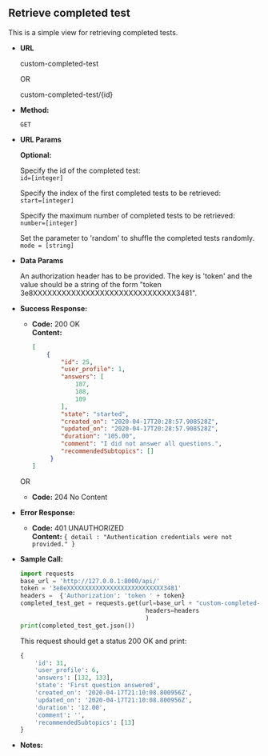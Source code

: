 **Retrieve completed test**
----
  This is a simple view for retrieving completed tests. 
  
* **URL**

  custom-completed-test
  
  OR
  
  custom-completed-test/{id}

* **Method:**

  `GET` 
  
*  **URL Params**

    **Optional:** <br>
                    
    Specify the id of the completed test: <br>
    `id=[integer]`
    
    Specify the index of the first completed tests to be retrieved: <br>
    `start=[integer]`
                  
    Specify the maximum number of completed tests to be retrieved:  <br>
    `number=[integer]`
    
    Set the parameter to 'random' to shuffle the completed tests randomly. <br> 
    `mode = [string]`
  
  
* **Data Params**

    An authorization header has to be provided. The key is 'token' 
    and the value should be a string of the form "token 3e8XXXXXXXXXXXXXXXXXXXXXXXXXXXXXX3481". 
 
    
* **Success Response:**

  * **Code:** 200 OK <br />
    **Content:** 
    ```json
    [
        {
            "id": 25,
            "user_profile": 1,
            "answers": [
                107,
                108,
                109
            ],
            "state": "started",
            "created_on": "2020-04-17T20:28:57.908528Z",
            "updated_on": "2020-04-17T20:28:57.908528Z",
            "duration": "105.00",
            "comment": "I did not answer all questions.",
            "recommendedSubtopics": []
         }
    ]
    ```
    
   OR
   
   * **Code:** 204 No Content <br />
 
* **Error Response:**

  * **Code:** 401 UNAUTHORIZED <br />
    **Content:** `{ detail : "Authentication credentials were not provided." }`


* **Sample Call:**

   ```python
   import requests
   base_url = 'http://127.0.0.1:8000/api/'
   token = '3e8eXXXXXXXXXXXXXXXXXXXXXXXXXXX3481'
   headers =  {'Authorization': 'token ' + token}
   completed_test_get = requests.get(url=base_url + "custom-completed-test",
                                      headers=headers
                                      )
   print(completed_test_get.json())
  ``` 
     
  This request should get a status 200 OK and print:
  ```python
  {
      'id': 31, 
      'user_profile': 6, 
      'answers': [132, 133], 
      'state': 'First question answered', 
      'created_on': '2020-04-17T21:10:08.800956Z', 
      'updated_on': '2020-04-17T21:10:08.800956Z', 
      'duration': '12.00', 
      'comment': '', 
      'recommendedSubtopics': [13]
  }
  ```
    
* **Notes:**

